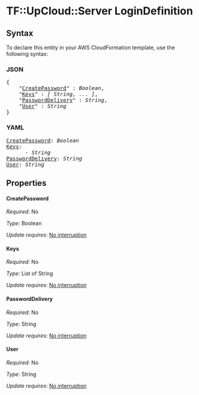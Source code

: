 # TF::UpCloud::Server LoginDefinition

## Syntax

To declare this entity in your AWS CloudFormation template, use the following syntax:

### JSON

<pre>
{
    "<a href="#createpassword" title="CreatePassword">CreatePassword</a>" : <i>Boolean</i>,
    "<a href="#keys" title="Keys">Keys</a>" : <i>[ String, ... ]</i>,
    "<a href="#passworddelivery" title="PasswordDelivery">PasswordDelivery</a>" : <i>String</i>,
    "<a href="#user" title="User">User</a>" : <i>String</i>
}
</pre>

### YAML

<pre>
<a href="#createpassword" title="CreatePassword">CreatePassword</a>: <i>Boolean</i>
<a href="#keys" title="Keys">Keys</a>: <i>
      - String</i>
<a href="#passworddelivery" title="PasswordDelivery">PasswordDelivery</a>: <i>String</i>
<a href="#user" title="User">User</a>: <i>String</i>
</pre>

## Properties

#### CreatePassword

_Required_: No

_Type_: Boolean

_Update requires_: [No interruption](https://docs.aws.amazon.com/AWSCloudFormation/latest/UserGuide/using-cfn-updating-stacks-update-behaviors.html#update-no-interrupt)

#### Keys

_Required_: No

_Type_: List of String

_Update requires_: [No interruption](https://docs.aws.amazon.com/AWSCloudFormation/latest/UserGuide/using-cfn-updating-stacks-update-behaviors.html#update-no-interrupt)

#### PasswordDelivery

_Required_: No

_Type_: String

_Update requires_: [No interruption](https://docs.aws.amazon.com/AWSCloudFormation/latest/UserGuide/using-cfn-updating-stacks-update-behaviors.html#update-no-interrupt)

#### User

_Required_: No

_Type_: String

_Update requires_: [No interruption](https://docs.aws.amazon.com/AWSCloudFormation/latest/UserGuide/using-cfn-updating-stacks-update-behaviors.html#update-no-interrupt)

